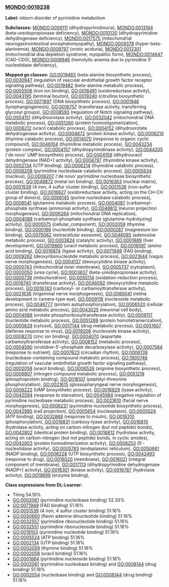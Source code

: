 
### [MONDO:0019238](http://purl.obolibrary.org/obo/MONDO_0019238)
**Label:** inborn disorder of pyrimidine metabolism

**Subclasses:** [MONDO:0009111](http://purl.obolibrary.org/obo/MONDO_0009111) (dihydropyrimidinuria), [MONDO:0013164](http://purl.obolibrary.org/obo/MONDO_0013164) (beta-ureidopropionase deficiency), [MONDO:0010130](http://purl.obolibrary.org/obo/MONDO_0010130) (dihydropyrimidine dehydrogenase deficiency), [MONDO:0017575](http://purl.obolibrary.org/obo/MONDO_0017575) (mitochondrial neurogastrointestinal encephalomyopathy), [MONDO:0009378](http://purl.obolibrary.org/obo/MONDO_0009378) (hyper-beta-alaninemia), [MONDO:0009797](http://purl.obolibrary.org/obo/MONDO_0009797) (orotic aciduria), [MONDO:0012301](http://purl.obolibrary.org/obo/MONDO_0012301) (mitochondrial dna depletion syndrome, myopathic form), [MONDO:0014647](http://purl.obolibrary.org/obo/MONDO_0014647) (CAD-CDG), [MONDO:0009946](http://purl.obolibrary.org/obo/MONDO_0009946) (hemolytic anemia due to pyrimidine 5' nucleotidase deficiency), 

**Mapped go classes:** [GO:0019483](http://purl.obolibrary.org/obo/GO_0019483) (beta-alanine biosynthetic process), [GO:0030947](http://purl.obolibrary.org/obo/GO_0030947) (regulation of vascular endothelial growth factor receptor signaling pathway), [GO:0019482](http://purl.obolibrary.org/obo/GO_0019482) (beta-alanine metabolic process), [GO:0005506](http://purl.obolibrary.org/obo/GO_0005506) (iron ion binding), [GO:0016491](http://purl.obolibrary.org/obo/GO_0016491) (oxidoreductase activity), [GO:0043195](http://purl.obolibrary.org/obo/GO_0043195) (terminal bouton), [GO:0019240](http://purl.obolibrary.org/obo/GO_0019240) (citrulline biosynthetic process), [GO:0071897](http://purl.obolibrary.org/obo/GO_0071897) (DNA biosynthetic process), [GO:0001946](http://purl.obolibrary.org/obo/GO_0001946) (lymphangiogenesis), [GO:0016757](http://purl.obolibrary.org/obo/GO_0016757) (transferase activity, transferring glycosyl groups), [GO:0008593](http://purl.obolibrary.org/obo/GO_0008593) (regulation of Notch signaling pathway), [GO:0004151](http://purl.obolibrary.org/obo/GO_0004151) (dihydroorotase activity), [GO:0032042](http://purl.obolibrary.org/obo/GO_0032042) (mitochondrial DNA metabolic process), [GO:0051260](http://purl.obolibrary.org/obo/GO_0051260) (protein homooligomerization), [GO:0006212](http://purl.obolibrary.org/obo/GO_0006212) (uracil catabolic process), [GO:0004152](http://purl.obolibrary.org/obo/GO_0004152) (dihydroorotate dehydrogenase activity), [GO:0004672](http://purl.obolibrary.org/obo/GO_0004672) (protein kinase activity), [GO:0006210](http://purl.obolibrary.org/obo/GO_0006210) (thymine catabolic process), [GO:0014070](http://purl.obolibrary.org/obo/GO_0014070) (response to organic cyclic compound), [GO:0046104](http://purl.obolibrary.org/obo/GO_0046104) (thymidine metabolic process), [GO:0043234](http://purl.obolibrary.org/obo/GO_0043234) (protein complex), [GO:0004157](http://purl.obolibrary.org/obo/GO_0004157) (dihydropyrimidinase activity), [GO:0044205](http://purl.obolibrary.org/obo/GO_0044205) ('de novo' UMP biosynthetic process), [GO:0004159](http://purl.obolibrary.org/obo/GO_0004159) (dihydrouracil dehydrogenase (NAD+) activity), [GO:0004797](http://purl.obolibrary.org/obo/GO_0004797) (thymidine kinase activity), [GO:0002134](http://purl.obolibrary.org/obo/GO_0002134) (UTP binding), [GO:0006214](http://purl.obolibrary.org/obo/GO_0006214) (thymidine catabolic process), [GO:0006208](http://purl.obolibrary.org/obo/GO_0006208) (pyrimidine nucleobase catabolic process), [GO:0005634](http://purl.obolibrary.org/obo/GO_0005634) (nucleus), [GO:0006207](http://purl.obolibrary.org/obo/GO_0006207) ('de novo' pyrimidine nucleobase biosynthetic process), [GO:0046872](http://purl.obolibrary.org/obo/GO_0046872) (metal ion binding), [GO:0016363](http://purl.obolibrary.org/obo/GO_0016363) (nuclear matrix), [GO:0051539](http://purl.obolibrary.org/obo/GO_0051539) (4 iron, 4 sulfur cluster binding), [GO:0051536](http://purl.obolibrary.org/obo/GO_0051536) (iron-sulfur cluster binding), [GO:0016627](http://purl.obolibrary.org/obo/GO_0016627) (oxidoreductase activity, acting on the CH-CH group of donors), [GO:0006145](http://purl.obolibrary.org/obo/GO_0006145) (purine nucleobase catabolic process), [GO:0006541](http://purl.obolibrary.org/obo/GO_0006541) (glutamine metabolic process), [GO:0004087](http://purl.obolibrary.org/obo/GO_0004087) (carbamoyl-phosphate synthase (ammonia) activity), [GO:0048812](http://purl.obolibrary.org/obo/GO_0048812) (neuron projection morphogenesis), [GO:0006264](http://purl.obolibrary.org/obo/GO_0006264) (mitochondrial DNA replication), [GO:0004088](http://purl.obolibrary.org/obo/GO_0004088) (carbamoyl-phosphate synthase (glutamine-hydrolyzing) activity), [GO:0005575](http://purl.obolibrary.org/obo/GO_0005575) (cellular_component), [GO:0002059](http://purl.obolibrary.org/obo/GO_0002059) (thymine binding), [GO:0000166](http://purl.obolibrary.org/obo/GO_0000166) (nucleotide binding), [GO:0000287](http://purl.obolibrary.org/obo/GO_0000287) (magnesium ion binding), [GO:0070062](http://purl.obolibrary.org/obo/GO_0070062) (extracellular exosome), [GO:0046085](http://purl.obolibrary.org/obo/GO_0046085) (adenosine metabolic process), [GO:0003824](http://purl.obolibrary.org/obo/GO_0003824) (catalytic activity), [GO:0001889](http://purl.obolibrary.org/obo/GO_0001889) (liver development), [GO:0019860](http://purl.obolibrary.org/obo/GO_0019860) (uracil metabolic process), [GO:0016597](http://purl.obolibrary.org/obo/GO_0016597) (amino acid binding), [GO:0016874](http://purl.obolibrary.org/obo/GO_0016874) (ligase activity), [GO:0071949](http://purl.obolibrary.org/obo/GO_0071949) (FAD binding), [GO:0009262](http://purl.obolibrary.org/obo/GO_0009262) (deoxyribonucleotide metabolic process), [GO:0021644](http://purl.obolibrary.org/obo/GO_0021644) (vagus nerve morphogenesis), [GO:0004137](http://purl.obolibrary.org/obo/GO_0004137) (deoxycytidine kinase activity), [GO:0005743](http://purl.obolibrary.org/obo/GO_0005743) (mitochondrial inner membrane), [GO:0005737](http://purl.obolibrary.org/obo/GO_0005737) (cytoplasm), [GO:0000050](http://purl.obolibrary.org/obo/GO_0000050) (urea cycle), [GO:0003837](http://purl.obolibrary.org/obo/GO_0003837) (beta-ureidopropionase activity), [GO:0005739](http://purl.obolibrary.org/obo/GO_0005739) (mitochondrion), [GO:0055114](http://purl.obolibrary.org/obo/GO_0055114) (oxidation-reduction process), [GO:0016740](http://purl.obolibrary.org/obo/GO_0016740) (transferase activity), [GO:0046092](http://purl.obolibrary.org/obo/GO_0046092) (deoxycytidine metabolic process), [GO:0016743](http://purl.obolibrary.org/obo/GO_0016743) (carboxyl- or carbamoyltransferase activity), [GO:0021636](http://purl.obolibrary.org/obo/GO_0021636) (trigeminal nerve morphogenesis), [GO:0060041](http://purl.obolibrary.org/obo/GO_0060041) (retina development in camera-type eye), [GO:0009116](http://purl.obolibrary.org/obo/GO_0009116) (nucleoside metabolic process), [GO:0046777](http://purl.obolibrary.org/obo/GO_0046777) (protein autophosphorylation), [GO:0006520](http://purl.obolibrary.org/obo/GO_0006520) (cellular amino acid metabolic process), [GO:0043025](http://purl.obolibrary.org/obo/GO_0043025) (neuronal cell body), [GO:0004588](http://purl.obolibrary.org/obo/GO_0004588) (orotate phosphoribosyltransferase activity), [GO:0009117](http://purl.obolibrary.org/obo/GO_0009117) (nucleotide metabolic process), [GO:0051289](http://purl.obolibrary.org/obo/GO_0051289) (protein homotetramerization), [GO:0005829](http://purl.obolibrary.org/obo/GO_0005829) (cytosol), [GO:0017144](http://purl.obolibrary.org/obo/GO_0017144) (drug metabolic process), [GO:0051607](http://purl.obolibrary.org/obo/GO_0051607) (defense response to virus), [GO:0019206](http://purl.obolibrary.org/obo/GO_0019206) (nucleoside kinase activity), [GO:0008270](http://purl.obolibrary.org/obo/GO_0008270) (zinc ion binding), [GO:0004070](http://purl.obolibrary.org/obo/GO_0004070) (aspartate carbamoyltransferase activity), [GO:0008152](http://purl.obolibrary.org/obo/GO_0008152) (metabolic process), [GO:0004590](http://purl.obolibrary.org/obo/GO_0004590) (orotidine-5'-phosphate decarboxylase activity), [GO:0007584](http://purl.obolibrary.org/obo/GO_0007584) (response to nutrient), [GO:0007623](http://purl.obolibrary.org/obo/GO_0007623) (circadian rhythm), [GO:0006139](http://purl.obolibrary.org/obo/GO_0006139) (nucleobase-containing compound metabolic process), [GO:1900746](http://purl.obolibrary.org/obo/GO_1900746) (regulation of vascular endothelial growth factor signaling pathway), [GO:0002058](http://purl.obolibrary.org/obo/GO_0002058) (uracil binding), [GO:0006526](http://purl.obolibrary.org/obo/GO_0006526) (arginine biosynthetic process), [GO:0006807](http://purl.obolibrary.org/obo/GO_0006807) (nitrogen compound metabolic process), [GO:0051219](http://purl.obolibrary.org/obo/GO_0051219) (phosphoprotein binding), [GO:0018107](http://purl.obolibrary.org/obo/GO_0018107) (peptidyl-threonine phosphorylation), [GO:0021615](http://purl.obolibrary.org/obo/GO_0021615) (glossopharyngeal nerve morphogenesis), [GO:0006222](http://purl.obolibrary.org/obo/GO_0006222) (UMP biosynthetic process), [GO:0016829](http://purl.obolibrary.org/obo/GO_0016829) (lyase activity), [GO:0042594](http://purl.obolibrary.org/obo/GO_0042594) (response to starvation), [GO:0045984](http://purl.obolibrary.org/obo/GO_0045984) (negative regulation of pyrimidine nucleobase metabolic process), [GO:0021610](http://purl.obolibrary.org/obo/GO_0021610) (facial nerve morphogenesis), [GO:0006221](http://purl.obolibrary.org/obo/GO_0006221) (pyrimidine nucleotide biosynthetic process), [GO:0042995](http://purl.obolibrary.org/obo/GO_0042995) (cell projection), [GO:0005654](http://purl.obolibrary.org/obo/GO_0005654) (nucleoplasm), [GO:0005524](http://purl.obolibrary.org/obo/GO_0005524) (ATP binding), [GO:0032868](http://purl.obolibrary.org/obo/GO_0032868) (response to insulin), [GO:0016310](http://purl.obolibrary.org/obo/GO_0016310) (phosphorylation), [GO:0016831](http://purl.obolibrary.org/obo/GO_0016831) (carboxy-lyase activity), [GO:0016810](http://purl.obolibrary.org/obo/GO_0016810) (hydrolase activity, acting on carbon-nitrogen (but not peptide) bonds), [GO:0042802](http://purl.obolibrary.org/obo/GO_0042802) (identical protein binding), [GO:0016812](http://purl.obolibrary.org/obo/GO_0016812) (hydrolase activity, acting on carbon-nitrogen (but not peptide) bonds, in cyclic amides), [GO:0042803](http://purl.obolibrary.org/obo/GO_0042803) (protein homodimerization activity), [GO:0008253](http://purl.obolibrary.org/obo/GO_0008253) (5'-nucleotidase activity), [GO:0005783](http://purl.obolibrary.org/obo/GO_0005783) (endoplasmic reticulum), [GO:0050661](http://purl.obolibrary.org/obo/GO_0050661) (NADP binding), [GO:0006228](http://purl.obolibrary.org/obo/GO_0006228) (UTP biosynthetic process), [GO:0042493](http://purl.obolibrary.org/obo/GO_0042493) (response to drug), [GO:0016020](http://purl.obolibrary.org/obo/GO_0016020) (membrane), [GO:0016021](http://purl.obolibrary.org/obo/GO_0016021) (integral component of membrane), [GO:0017113](http://purl.obolibrary.org/obo/GO_0017113) (dihydropyrimidine dehydrogenase (NADP+) activity), [GO:0016301](http://purl.obolibrary.org/obo/GO_0016301) (kinase activity), [GO:0016787](http://purl.obolibrary.org/obo/GO_0016787) (hydrolase activity), [GO:0019899](http://purl.obolibrary.org/obo/GO_0019899) (enzyme binding), 

**Class expressions from DL-Learner:**

- Thing 54.19%
- [GO:0002061](http://purl.obolibrary.org/obo/GO_0002061) (pyrimidine nucleobase binding) 52.33%
- [GO:0071949](http://purl.obolibrary.org/obo/GO_0071949) (FAD binding) 51.16%
- [GO:0051539](http://purl.obolibrary.org/obo/GO_0051539) (4 iron, 4 sulfur cluster binding) 51.16%
- [GO:0050660](http://purl.obolibrary.org/obo/GO_0050660) (flavin adenine dinucleotide binding) 51.16%
- [GO:0032557](http://purl.obolibrary.org/obo/GO_0032557) (pyrimidine ribonucleotide binding) 51.16%
- [GO:0032551](http://purl.obolibrary.org/obo/GO_0032551) (pyrimidine ribonucleoside binding) 51.16%
- [GO:0019103](http://purl.obolibrary.org/obo/GO_0019103) (pyrimidine nucleotide binding) 51.16%
- [GO:0005524](http://purl.obolibrary.org/obo/GO_0005524) (ATP binding) 51.16%
- [GO:0002134](http://purl.obolibrary.org/obo/GO_0002134) (UTP binding) 51.16%
- [GO:0002059](http://purl.obolibrary.org/obo/GO_0002059) (thymine binding) 51.16%
- [GO:0002058](http://purl.obolibrary.org/obo/GO_0002058) (uracil binding) 51.16%
- [GO:0001884](http://purl.obolibrary.org/obo/GO_0001884) (pyrimidine nucleoside binding) 51.16%
- [GO:0002061](http://purl.obolibrary.org/obo/GO_0002061) (pyrimidine nucleobase binding) and [GO:0008144](http://purl.obolibrary.org/obo/GO_0008144) (drug binding) 51.16%
- [GO:0002054](http://purl.obolibrary.org/obo/GO_0002054) (nucleobase binding) and [GO:0008144](http://purl.obolibrary.org/obo/GO_0008144) (drug binding) 51.16%


